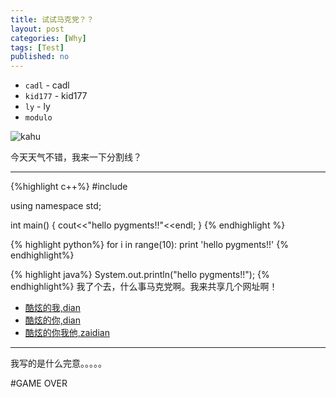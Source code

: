 ```yaml
---
title: 试试马克党？？
layout: post
categories: [Why]
tags: [Test]
published: no
---
```



* `cadl`  -  cadl
* `kid177` - kid177
* `ly` - ly
* `modulo`

![kahu](http://pic3.bbzhi.com/mingxingbizhi/xiafankaho/star_starjp_323919_2.jpg)

今天天气不错，我来一下分割线？

---------------------------------------


{%highlight c++%}
#include <iostream>

using namespace std;

int main() {
	cout<<"hello pygments!!"<<endl;
}
{% endhighlight %}

{% highlight python%}
for i in range(10):
	print 'hello pygments!!'
{% endhighlight%}

{% highlight java%}
System.out.println("hello pygments!!");
{% endhighlight%}
我了个去，什么事马克党啊。我来共享几个网址啊！

* [酷炫的我,dian](http://kid177.github.io/blog/  "kid177")
* [酷炫的你,dian](http://3141592654ly.github.io/blog/ "Ly")
* [酷炫的你我他,zaidian](http://ctrlaltdeletel.com/ "6 + 0")

----------

我写的是什么完意。。。。。

#GAME OVER


